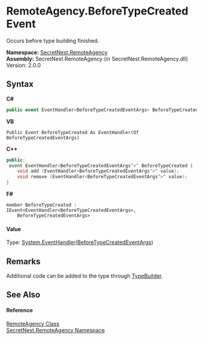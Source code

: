 # RemoteAgency.BeforeTypeCreated Event
 

Occurs before type building finished.

**Namespace:**&nbsp;<a href="N_SecretNest_RemoteAgency">SecretNest.RemoteAgency</a><br />**Assembly:**&nbsp;SecretNest.RemoteAgency (in SecretNest.RemoteAgency.dll) Version: 2.0.0

## Syntax

**C#**<br />
``` C#
public event EventHandler<BeforeTypeCreatedEventArgs> BeforeTypeCreated
```

**VB**<br />
``` VB
Public Event BeforeTypeCreated As EventHandler(Of BeforeTypeCreatedEventArgs)
```

**C++**<br />
``` C++
public:
 event EventHandler<BeforeTypeCreatedEventArgs^>^ BeforeTypeCreated {
	void add (EventHandler<BeforeTypeCreatedEventArgs^>^ value);
	void remove (EventHandler<BeforeTypeCreatedEventArgs^>^ value);
}
```

**F#**<br />
``` F#
member BeforeTypeCreated : IEvent<EventHandler<BeforeTypeCreatedEventArgs>,
    BeforeTypeCreatedEventArgs>

```


#### Value
Type: <a href="https://docs.microsoft.com/dotnet/api/system.eventhandler-1" target="_blank">System.EventHandler</a>(<a href="T_SecretNest_RemoteAgency_AssemblyBuilding_BeforeTypeCreatedEventArgs">BeforeTypeCreatedEventArgs</a>)

## Remarks
Additional code can be added to the type through <a href="P_SecretNest_RemoteAgency_AssemblyBuilding_BeforeTypeCreatedEventArgs_TypeBuilder">TypeBuilder</a>.

## See Also


#### Reference
<a href="T_SecretNest_RemoteAgency_RemoteAgency">RemoteAgency Class</a><br /><a href="N_SecretNest_RemoteAgency">SecretNest.RemoteAgency Namespace</a><br />